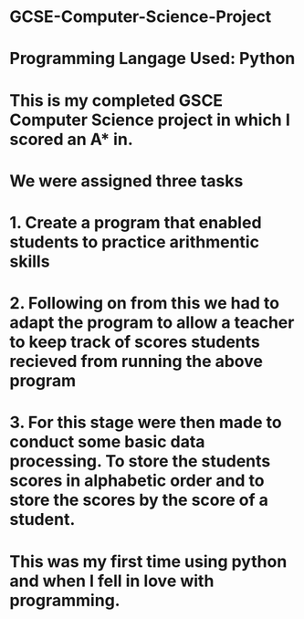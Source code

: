 # GCSE-Computer-Science-Project
# Programming Langage Used: Python
# This is my completed GSCE Computer Science project in which I scored an A* in.
# We were assigned three tasks
# 1. Create a program that enabled students to practice arithmentic skills
# 2. Following on from this we had to adapt the program to allow a teacher to keep track of scores students recieved from running the above program
# 3. For this stage were then made to conduct some basic data processing. To store the students scores in alphabetic order and to store the scores by the score of a student.

# This was my first time using python and when I fell in love with programming. 

